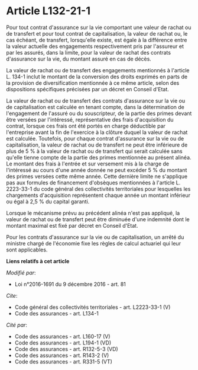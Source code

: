 # Article L132-21-1

Pour tout contrat d'assurance sur la vie comportant une valeur de rachat ou de transfert et pour tout contrat de
capitalisation, la valeur de rachat ou, le cas échéant, de transfert, lorsqu'elle existe, est égale à la différence entre la
valeur actuelle des engagements respectivement pris par l'assureur et par les assurés, dans la limite, pour la valeur de
rachat des contrats d'assurance sur la vie, du montant assuré en cas de décès. 

La valeur de rachat ou de transfert des engagements mentionnés à l'article L. 134-1 inclut le montant de la conversion des
droits exprimés en parts de la provision de diversification mentionnée à ce même article, selon des dispositions spécifiques
précisées par un décret en Conseil d'Etat. 

La valeur de rachat ou de transfert des contrats d'assurance sur la vie ou de capitalisation est calculée en tenant compte,
dans la détermination de l'engagement de l'assuré ou du souscripteur, de la partie des primes devant être versées par
l'intéressé, représentative des frais d'acquisition du contrat, lorsque ces frais ont été portés en charge déductible par
l'entreprise avant la fin de l'exercice à la clôture duquel la valeur de rachat est calculée. Toutefois, pour chaque contrat
d'assurance sur la vie ou de capitalisation, la valeur de rachat ou de transfert ne peut être inférieure de plus de 5 % à la
valeur de rachat ou de transfert qui serait calculée sans qu'elle tienne compte de la partie des primes mentionnée au présent
alinéa. Le montant des frais à l'entrée et sur versement mis à la charge de l'intéressé au cours d'une année donnée ne peut
excéder 5 % du montant des primes versées cette même année. Cette dernière limite ne s'applique pas aux formules de
financement d'obsèques mentionnées à l'article L. 2223-33-1 du code général des collectivités territoriales pour lesquelles
les chargements d'acquisition représentent chaque année un montant inférieur ou égal à 2,5 % du capital garanti. 

Lorsque le mécanisme prévu au précédent alinéa n'est pas appliqué, la valeur de rachat ou de transfert peut être diminuée
d'une indemnité dont le montant maximal est fixé par décret en Conseil d'Etat. 

Pour les contrats d'assurance sur la vie ou de capitalisation, un arrêté du ministre chargé de l'économie fixe les règles de
calcul actuariel qui leur sont applicables.

**Liens relatifs à cet article**

_Modifié par_:

  - Loi n°2016-1691 du 9 décembre 2016 - art. 81

_Cite_:

  - Code général des collectivités territoriales - art. L2223-33-1 (V)
  - Code des assurances - art. L134-1

_Cité par_:

  - Code des assurances - art. L160-17 (V)
  - Code des assurances - art. L194-1 (VD)
  - Code des assurances - art. R132-5-3 (VD)
  - Code des assurances - art. R143-2 (V)
  - Code des assurances - art. R331-5 (VT)
